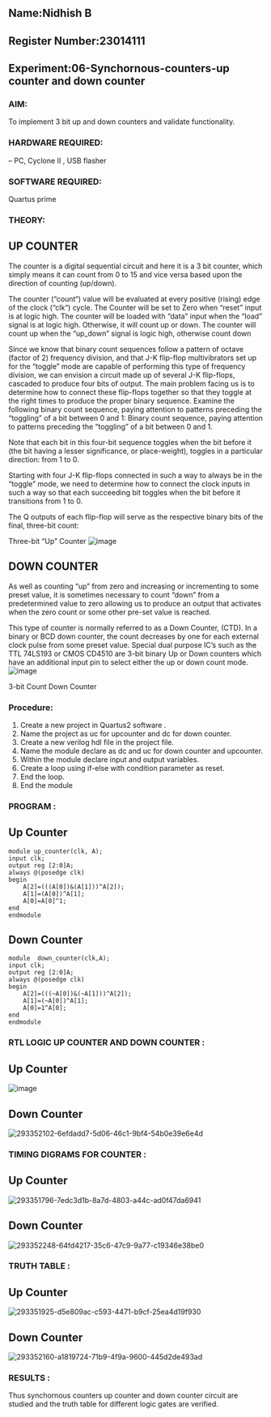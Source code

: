 ## Name:Nidhish B
## Register Number:23014111
## Experiment:06-Synchornous-counters-up counter and down counter

### AIM:
To implement 3 bit up and down counters and validate  functionality.
### HARDWARE REQUIRED:
– PC, Cyclone II , USB flasher
### SOFTWARE REQUIRED: 
Quartus prime
### THEORY:

## UP COUNTER 
The counter is a digital sequential circuit and here it is a 3 bit counter, which simply means it can count from 0 to 15 and vice versa based upon the direction of counting (up/down). 

The counter (“count“) value will be evaluated at every positive (rising) edge of the clock (“clk“) cycle.
The Counter will be set to Zero when “reset” input is at logic high.
The counter will be loaded with “data” input when the “load” signal is at logic high. Otherwise, it will count up or down.
The counter will count up when the “up_down” signal is logic high, otherwise count down

Since we know that binary count sequences follow a pattern of octave (factor of 2) frequency division, and that J-K flip-flop multivibrators set up for the “toggle” mode are capable of performing this type of frequency division, we can envision a circuit made up of several J-K flip-flops, cascaded to produce four bits of output.
The main problem facing us is to determine how to connect these flip-flops together so that they toggle at the right times to produce the proper binary sequence.
Examine the following binary count sequence, paying attention to patterns preceding the “toggling” of a bit between 0 and 1:
Binary count sequence, paying attention to patterns preceding the “toggling” of a bit between 0 and 1.

Note that each bit in this four-bit sequence toggles when the bit before it (the bit having a lesser significance, or place-weight), toggles in a particular direction: from 1 to 0.

Starting with four J-K flip-flops connected in such a way to always be in the “toggle” mode, we need to determine how to connect the clock inputs in such a way so that each succeeding bit toggles when the bit before it transitions from 1 to 0.

The Q outputs of each flip-flop will serve as the respective binary bits of the final, three-bit count:

Three-bit “Up” Counter
![image](https://user-images.githubusercontent.com/36288975/169644758-b2f4339d-9532-40c5-af40-8f4f8c942e2c.png)



## DOWN COUNTER 

As well as counting “up” from zero and increasing or incrementing to some preset value, it is sometimes necessary to count “down” from a predetermined value to zero allowing us to produce an output that activates when the zero count or some other pre-set value is reached.

This type of counter is normally referred to as a Down Counter, (CTD). In a binary or BCD down counter, the count decreases by one for each external clock pulse from some preset value. Special dual purpose IC’s such as the TTL 74LS193 or CMOS CD4510 are 3-bit binary Up or Down counters which have an additional input pin to select either the up or down count mode.
![image](https://user-images.githubusercontent.com/36288975/169644844-1a14e123-7228-4ed8-81a9-eb937dff4ac8.png)

3-bit Count Down Counter

### Procedure:

1) Create a new project in Quartus2 software .
2) Name the project as uc for upcounter and dc for down counter.
3) Create a new verilog hdl file in the project file.
4) Name the module declare as dc and uc for down counter and upcounter.
5) Within the module declare input and output variables.
6) Create a loop using if-else with condition parameter as reset.
7) End the loop.
8) End the module


### PROGRAM :
## Up Counter
~~~
module up_counter(clk, A);
input clk;
output reg [2:0]A;
always @(posedge clk)
begin
	A[2]=(((A[0])&(A[1]))^A[2]);
	A[1]=(A[0])^A[1];
	A[0]=A[0]^1;
end
endmodule
~~~

## Down Counter
~~~
module  down_counter(clk,A);
input clk;
output reg [2:0]A;
always @(posedge clk)
begin
	A[2]=(((~A[0])&(~A[1]))^A[2]);
	A[1]=(~A[0])^A[1];
	A[0]=1^A[0];
end 
endmodule
~~~

### RTL LOGIC UP COUNTER AND DOWN COUNTER :

## Up Counter

![image](https://github.com/Nidhish055/Exp-7-Synchornous-counters-/assets/145979818/5b123361-905a-4fb0-a707-38515bd78542)


## Down Counter

![293352102-6efdadd7-5d06-46c1-9bf4-54b0e39e6e4d](https://github.com/Nidhish055/Exp-7-Synchornous-counters-/assets/145979818/de5798c1-6b60-420d-ae47-6fa42d0fd157)



### TIMING DIGRAMS FOR COUNTER :

## Up Counter

![293351796-7edc3d1b-8a7d-4803-a44c-ad0f47da6941](https://github.com/Nidhish055/Exp-7-Synchornous-counters-/assets/145979818/5f6a44e6-9470-4722-a707-76f04d769bfe)


## Down Counter

![293352248-64fd4217-35c6-47c9-9a77-c19346e38be0](https://github.com/Nidhish055/Exp-7-Synchornous-counters-/assets/145979818/7079682e-4213-4a35-9437-b1c171e6b1c6)


### TRUTH TABLE :

## Up Counter

![293351925-d5e809ac-c593-4471-b9cf-25ea4d19f930](https://github.com/Nidhish055/Exp-7-Synchornous-counters-/assets/145979818/27d4a62f-c76c-424f-8291-0f8642b7bf40)


## Down Counter

![293352160-a1819724-71b9-4f9a-9600-445d2de493ad](https://github.com/Nidhish055/Exp-7-Synchornous-counters-/assets/145979818/87fbbee4-08b9-4c55-a1ee-9845b894c9fe)


### RESULTS :
Thus synchornous counters up counter and down counter circuit are studied and the truth table for different logic gates are verified.
